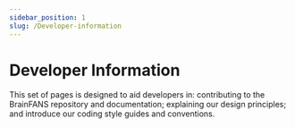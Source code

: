 ```yaml
---
sidebar_position: 1
slug: /Developer-information
---
```


# Developer Information

This set of pages is designed to aid developers in: contributing to the BrainFANS repository and documentation; explaining our design principles; and introduce our coding style guides and conventions.